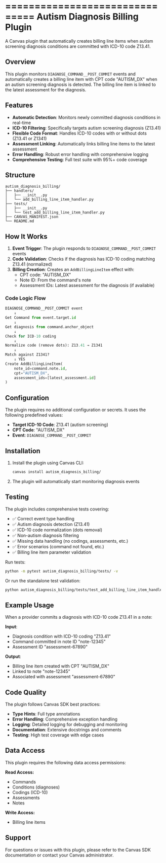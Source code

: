 ===============================
Autism Diagnosis Billing Plugin
===============================

A Canvas plugin that automatically creates billing line items when autism screening diagnosis conditions are committed with ICD-10 code Z13.41.

## Overview

This plugin monitors `DIAGNOSE_COMMAND__POST_COMMIT` events and automatically creates a billing line item with CPT code "AUTISM_DX" when an autism screening diagnosis is detected. The billing line item is linked to the latest assessment for the diagnosis.

## Features

- **Automatic Detection**: Monitors newly committed diagnosis conditions in real-time
- **ICD-10 Filtering**: Specifically targets autism screening diagnosis (Z13.41)  
- **Flexible Code Format**: Handles ICD-10 codes with or without dots (Z13.41 or Z1341)
- **Assessment Linking**: Automatically links billing line items to the latest assessment
- **Error Handling**: Robust error handling with comprehensive logging
- **Comprehensive Testing**: Full test suite with 95%+ code coverage

## Structure

```
autism_diagnosis_billing/
├── handlers/
│   ├── __init__.py
│   └── add_billing_line_item_handler.py
├── tests/
│   ├── __init__.py
│   └── test_add_billing_line_item_handler.py
├── CANVAS_MANIFEST.json
└── README.md
```

## How It Works

1. **Event Trigger**: The plugin responds to `DIAGNOSE_COMMAND__POST_COMMIT` events
2. **Code Validation**: Checks if the diagnosis has ICD-10 coding matching Z13.41 (normalized)
3. **Billing Creation**: Creates an `AddBillingLineItem` effect with:
   - CPT code: "AUTISM_DX"  
   - Note ID: From the command's note
   - Assessment IDs: Latest assessment for the diagnosis (if available)

### Code Logic Flow

```python
DIAGNOSE_COMMAND__POST_COMMIT event
    ↓
Get Command from event.target.id
    ↓
Get diagnosis from command.anchor_object
    ↓
Check for ICD-10 coding
    ↓
Normalize code (remove dots): Z13.41 → Z1341
    ↓
Match against Z1341?
    ↓ YES
Create AddBillingLineItem(
    note_id=command.note.id,
    cpt="AUTISM_DX", 
    assessment_ids=[latest_assessment.id]
)
```

## Configuration

The plugin requires no additional configuration or secrets. It uses the following predefined values:

- **Target ICD-10 Code**: Z13.41 (autism screening)
- **CPT Code**: "AUTISM_DX"
- **Event**: `DIAGNOSE_COMMAND__POST_COMMIT`

## Installation

1. Install the plugin using Canvas CLI:
   ```bash
   canvas install autism_diagnosis_billing/
   ```

2. The plugin will automatically start monitoring diagnosis events

## Testing

The plugin includes comprehensive tests covering:

- ✅ Correct event type handling
- ✅ Autism diagnosis detection (Z13.41)  
- ✅ ICD-10 code normalization (dots removal)
- ✅ Non-autism diagnosis filtering
- ✅ Missing data handling (no codings, assessments, etc.)
- ✅ Error scenarios (command not found, etc.)
- ✅ Billing line item parameter validation

Run tests:
```bash
python -m pytest autism_diagnosis_billing/tests/ -v
```

Or run the standalone test validation:
```bash
python autism_diagnosis_billing/tests/test_add_billing_line_item_handler.py
```

## Example Usage

When a provider commits a diagnosis with ICD-10 code Z13.41 in a note:

**Input**: 
- Diagnosis condition with ICD-10 coding "Z13.41"
- Command committed in note ID "note-12345"
- Assessment ID "assessment-67890" 

**Output**:
- Billing line item created with CPT "AUTISM_DX"
- Linked to note "note-12345"
- Associated with assessment "assessment-67890"

## Code Quality

The plugin follows Canvas SDK best practices:

- **Type Hints**: Full type annotations
- **Error Handling**: Comprehensive exception handling
- **Logging**: Detailed logging for debugging and monitoring
- **Documentation**: Extensive docstrings and comments
- **Testing**: High test coverage with edge cases

## Data Access

This plugin requires the following data access permissions:

**Read Access:**
- Commands
- Conditions (diagnoses)
- Codings (ICD-10)
- Assessments 
- Notes

**Write Access:**
- Billing line items

## Support

For questions or issues with this plugin, please refer to the Canvas SDK documentation or contact your Canvas administrator.